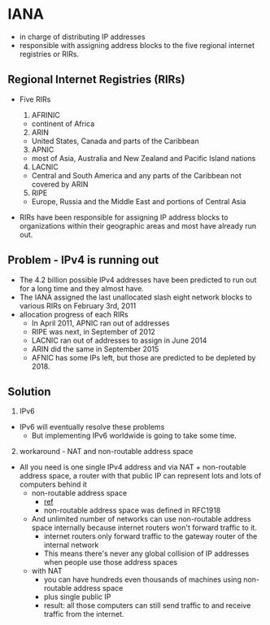 # IANA
* in charge of distributing IP addresses
* responsible with assigning address blocks to the five regional internet registries or RIRs.


## Regional Internet Registries (RIRs)
* Five RIRs
  1. AFRINIC
    * continent of Africa
  2. ARIN
    * United States, Canada and parts of the Caribbean
  3. APNIC
    * most of Asia, Australia and New Zealand and Pacific Island nations
  4. LACNIC
    * Central and South America and any parts of the Caribbean not covered by ARIN
  5. RIPE
    * Europe, Russia and the Middle East and portions of Central Asia

* RIRs have been responsible for assigning IP address blocks to organizations within their geographic areas and most have already run out.




## Problem - IPv4 is running out
* The 4.2 billion possible IPv4 addresses have been predicted to run out for a long time and they almost have.
* The IANA assigned the last unallocated slash eight network blocks to various RIRs on February 3rd, 2011
* allocation progress of each RIRs
  * In April 2011, APNIC ran out of addresses
  * RIPE was next, in September of 2012
  * LACNIC ran out of addresses to assign in June 2014
  * ARIN did the same in September 2015
  * AFNIC has some IPs left, but those are predicted to be depleted by 2018.

## Solution
1. IPv6
  * IPv6 will eventually resolve these problems
    * But implementing IPv6 worldwide is going to take some time.
2. workaround - NAT and non-routable address space
  * All you need is one single IPv4 address and via NAT + non-routable address space, a router with that public IP can represent lots and lots of computers behind it
    * non-routable address space
      * [ref](../../02_netowrk_layer_04_routing_06_non_routable_address_space.md)
      * non-routable address space was defined in RFC1918
    * And unlimited number of networks can use non-routable address space internally because internet routers won't forward traffic to it.
      * internet routers only forward traffic to the gateway router of the internal network
      * This means there's never any global collision of IP addresses when people use those address spaces
    * with NAT
      * you can have hundreds even thousands of machines using non-routable address space
      * plus single public IP
      * result: all those computers can still send traffic to and receive traffic from the internet.
